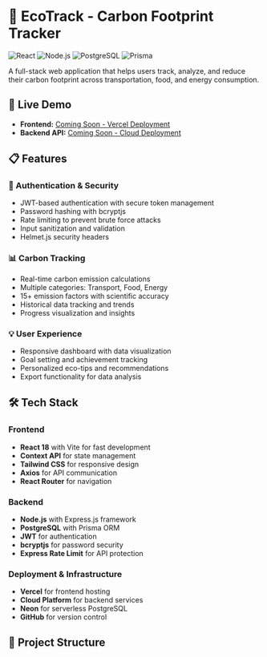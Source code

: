 # 🌱 EcoTrack - Carbon Footprint Tracker

![React](https://img.shields.io/badge/React-18.2.0-blue)
![Node.js](https://img.shields.io/badge/Node.js-20+-green)
![PostgreSQL](https://img.shields.io/badge/PostgreSQL-16.0-blue)
![Prisma](https://img.shields.io/badge/Prisma-ORM-purple)

A full-stack web application that helps users track, analyze, and reduce their carbon footprint across transportation, food, and energy consumption.

## 🚀 Live Demo
- **Frontend:** [Coming Soon - Vercel Deployment]()
- **Backend API:** [Coming Soon - Cloud Deployment]()

## 📋 Features

### 🔐 Authentication & Security
- JWT-based authentication with secure token management
- Password hashing with bcryptjs
- Rate limiting to prevent brute force attacks
- Input sanitization and validation
- Helmet.js security headers

### 📊 Carbon Tracking
- Real-time carbon emission calculations
- Multiple categories: Transport, Food, Energy
- 15+ emission factors with scientific accuracy
- Historical data tracking and trends
- Progress visualization and insights

### 💡 User Experience
- Responsive dashboard with data visualization
- Goal setting and achievement tracking
- Personalized eco-tips and recommendations
- Export functionality for data analysis

## 🛠️ Tech Stack

### Frontend
- **React 18** with Vite for fast development
- **Context API** for state management
- **Tailwind CSS** for responsive design
- **Axios** for API communication
- **React Router** for navigation

### Backend
- **Node.js** with Express.js framework
- **PostgreSQL** with Prisma ORM
- **JWT** for authentication
- **bcryptjs** for password security
- **Express Rate Limit** for API protection

### Deployment & Infrastructure
- **Vercel** for frontend hosting
- **Cloud Platform** for backend services
- **Neon** for serverless PostgreSQL
- **GitHub** for version control

## 📁 Project Structure
